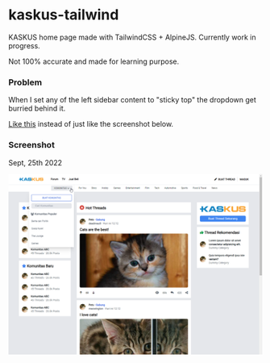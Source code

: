 # kaskus-tailwind

KASKUS home page made with TailwindCSS + AlpineJS. Currently work in progress.

Not 100% accurate and made for learning purpose.

### Problem

When I set any of the left sidebar content to "sticky top" the dropdown get burried behind it.

[Like this](https://github.com/prastya28/kaskus-tailwind/blob/main/public/assets/img/problem_01.png) instead of just like the screenshot below.

### Screenshot

Sept, 25th 2022

![Screenshot / Sept 25th 2022](https://github.com/prastya28/kaskus-tailwind/blob/main/public/assets/img/ss_04.png)
